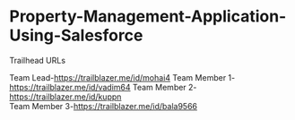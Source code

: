 # Property-Management-Application-Using-Salesforce

Trailhead URLs

Team Lead-https://trailblazer.me/id/mohai4
Team Member 1-https://trailblazer.me/id/vadim64
Team Member 2-https://trailblazer.me/id/kuppn	
Team Member 3-https://trailblazer.me/id/bala9566
